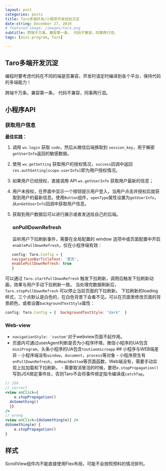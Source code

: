```yaml
---
layout: post
categories: posts
title: Taro多端开发/小程序开发经验沉淀
date-string: December 27, 2019
# featured-image: /images/taro.png
subtitle: 跨端千万条，兼容第一条， 代码不兼容，同事两行泪。
tags: [mini-program, Taro]

---
```



## Taro多端开发沉淀

编程时要考虑代码在不同的端是否兼容，开发时请定时编译到各个平台，保持代码的多端能力！

跨端千万条，兼容第一条， 代码不兼容，同事两行泪。

## 小程序API 

### 获取用户信息
**最佳实践：** 
1. 调用 `wx.login` 获取 `code`，然后从微信后端换取到 `session_key`，用于解密 `getUserInfo`返回的敏感数据。

2. 使用 `wx.getSetting` 获取用户的授权情况，`success`回调中返回`res.authSetting[scope.userInfo]`即为用户授权情况。

3. 如果用户已经授权，直接调用 API `wx.getUserInfo` 获取用户最新的信息；

4. 用户未授权，在界面中显示一个按钮提示用户登入，当用户点击并授权后就获取到用户的最新信息。使用`Button`组件，`openType`属性设置为`getUserInfo`，从`onGetUserInfo`回调中获取用户信息。 

5. 获取到用户数据后可以进行展示或者发送给自己的后端。

   

   

   ### onPullDownRefresh

   监听用户下拉刷新事件，需要在全局配置的 window 选项中或页面配置中开启 `enablePullDownRefresh`，仅在小程序端有效： 
```js  
   config: Taro.Config = {  
   navigationBarTitleText: '首页',  
   enablePullDownRefresh: true  
   }
```
可以通过 `Taro.startPullDownRefresh` 触发下拉刷新，调用后触发下拉刷新动画，效果与用户手动下拉刷新一致。
当处理完数据刷新后，`Taro.stopPullDownRefresh` 可以停止当前页面的下拉刷新。 
下拉刷新的loading样式，三个点默认是白色的，在白色背景下会看不见。可以在页面里修改页面的背景颜色，或者设置`backgroundTextStyle`属性：
```js  
config: Taro.Config = {  backgroundTextStyle: "dark"  } 
```
### Web-view
 - `navigationStyle: 'custom'`对于webview页面不起作用。
 - 页面内可通过userAgent判断是否为小程序环境，微信小程序的UA包含`miniProgram`，头条小程序的UA包含`toutiaomicroapp` ## 小程序与WEB端差异  - 小程序端没有`window`，`document`，`process`等对象 - 小程序原生有`onPullDownRefresh`，`onReachBottom`等页面函数，Web端没有，需要手动实现上拉加载和下拉刷新。 - 需要取消冒泡的时候，要把`e.stopPropagation()`写到JSX绑定事件处，否则Taro不会将事件绑定指令编译成`catchTap`。
```jsx
// JSX 
// correct
<view onClick={
	e.stopPropagation()
  doSomething()
  }}
/>
// wrong
<view onClick={doSomething(e)} />
doSomething(e) {
	e.stopPropagation()
}
```
## 样式
ScrollView组件内不能直接使用Flex布局，可能不会按照预料的情况排列。   
